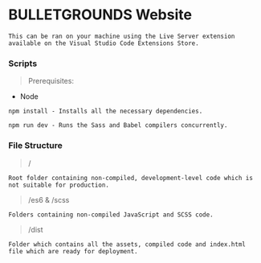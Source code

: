 # BULLETGROUNDS Website

` This can be ran on your machine using the Live Server extension available on the Visual Studio Code Extensions Store. `

### Scripts

> Prerequisites:

* Node

` npm install - Installs all the necessary dependencies. `

` npm run dev - Runs the Sass and Babel compilers concurrently. `

### File Structure

> /

` Root folder containing non-compiled, development-level code which is not suitable for production. `

> /es6 & /scss

` Folders containing non-compiled JavaScript and SCSS code. `

> /dist

` Folder which contains all the assets, compiled code and index.html file which are ready for deployment. ` 
